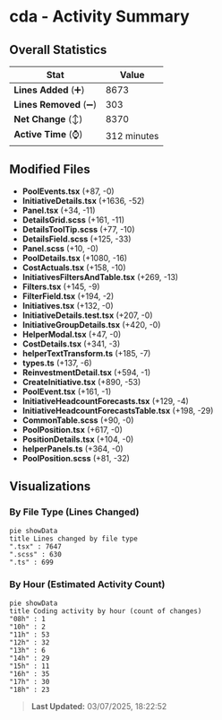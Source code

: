 # cda - Activity Summary 

## Overall Statistics

| Stat                   | Value                                                             |
| ---------------------- | ----------------------------------------------------------------- |
| **Lines Added** (➕)   | 8673                                          |
| **Lines Removed** (➖) | 303                                        |
| **Net Change** (↕)    | 8370                |
| **Active Time** (⌚)   | 312 minutes |


## Modified Files
- **PoolEvents.tsx** (+87, -0)
- **InitiativeDetails.tsx** (+1636, -52)
- **Panel.tsx** (+34, -11)
- **DetailsGrid.scss** (+161, -11)
- **DetailsToolTip.scss** (+77, -10)
- **DetailsField.scss** (+125, -33)
- **Panel.scss** (+10, -0)
- **PoolDetails.tsx** (+1080, -16)
- **CostActuals.tsx** (+158, -10)
- **InitiativesFiltersAndTable.tsx** (+269, -13)
- **Filters.tsx** (+145, -9)
- **FilterField.tsx** (+194, -2)
- **Initiatives.tsx** (+132, -0)
- **InitiativeDetails.test.tsx** (+207, -0)
- **InitiativeGroupDetails.tsx** (+420, -0)
- **HelperModal.tsx** (+47, -0)
- **CostDetails.tsx** (+341, -3)
- **helperTextTransform.ts** (+185, -7)
- **types.ts** (+137, -6)
- **ReinvestmentDetail.tsx** (+594, -1)
- **CreateInitiative.tsx** (+890, -53)
- **PoolEvent.tsx** (+161, -1)
- **InitiativeHeadcountForecasts.tsx** (+129, -4)
- **InitiativeHeadcountForecastsTable.tsx** (+198, -29)
- **CommonTable.scss** (+90, -0)
- **PoolPosition.tsx** (+617, -0)
- **PositionDetails.tsx** (+104, -0)
- **helperPanels.ts** (+364, -0)
- **PoolPosition.scss** (+81, -32)

## Visualizations

### By File Type (Lines Changed)

```mermaid
pie showData
title Lines changed by file type
".tsx" : 7647
".scss" : 630
".ts" : 699
```

### By Hour (Estimated Activity Count)

```mermaid
pie showData
title Coding activity by hour (count of changes)
"08h" : 1
"10h" : 2
"11h" : 53
"12h" : 32
"13h" : 6
"14h" : 29
"15h" : 11
"16h" : 35
"17h" : 30
"18h" : 23
```


> **Last Updated:** 03/07/2025, 18:22:52